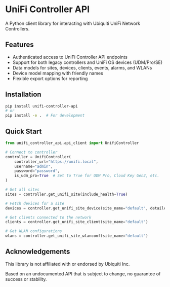 # UniFi Controller API

A Python client library for interacting with Ubiquiti UniFi Network Controllers.

## Features

- Authenticated access to UniFi Controller API endpoints
- Support for both legacy controllers and UniFi OS devices (UDM/Pro/SE)
- Data models for sites, devices, clients, events, alarms, and WLANs
- Device model mapping with friendly names
- Flexible export options for reporting

## Installation

```bash
pip install unifi-controller-api
# or
pip install -e .  # For development
```

## Quick Start

```python
from unifi_controller_api.api_client import UnifiController

# Connect to controller
controller = UnifiController(
    controller_url="https://unifi.local",
    username="admin",
    password="password",
    is_udm_pro=True  # Set to True for UDM Pro, Cloud Key Gen2, etc.
)

# Get all sites
sites = controller.get_unifi_site(include_health=True)

# Fetch devices for a site
devices = controller.get_unifi_site_device(site_name="default", detailed=True)

# Get clients connected to the network
clients = controller.get_unifi_site_client(site_name="default")

# Get WLAN configurations
wlans = controller.get_unifi_site_wlanconf(site_name="default")
```

## Acknowledgements

This library is not affiliated with or endorsed by Ubiquiti Inc.

Based on an undocumented API that is subject to change, no guarantee of success or stability.